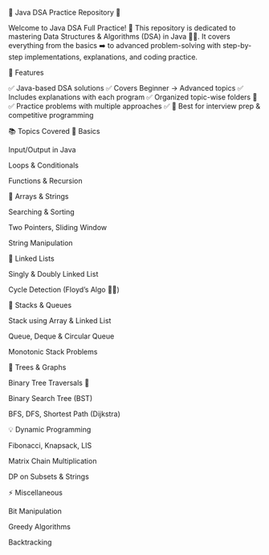 📘 Java DSA Practice Repository 🚀

Welcome to Java DSA Full Practice! 🎉
This repository is dedicated to mastering Data Structures & Algorithms (DSA) in Java 🧑‍💻.
It covers everything from the basics ➡️ to advanced problem-solving with step-by-step implementations, explanations, and coding practice.

🌟 Features

✅ Java-based DSA solutions
✅ Covers Beginner → Advanced topics
✅ Includes explanations with each program
✅ Organized topic-wise folders 📂
✅ Practice problems with multiple approaches
✅ 🚀 Best for interview prep & competitive programming

📚 Topics Covered
🔰 Basics

Input/Output in Java

Loops & Conditionals

Functions & Recursion

🔢 Arrays & Strings

Searching & Sorting

Two Pointers, Sliding Window

String Manipulation

🔗 Linked Lists

Singly & Doubly Linked List

Cycle Detection (Floyd’s Algo 🐢🐇)

🧱 Stacks & Queues

Stack using Array & Linked List

Queue, Deque & Circular Queue

Monotonic Stack Problems

🌲 Trees & Graphs

Binary Tree Traversals 🌳

Binary Search Tree (BST)

BFS, DFS, Shortest Path (Dijkstra)

💡 Dynamic Programming

Fibonacci, Knapsack, LIS

Matrix Chain Multiplication

DP on Subsets & Strings

⚡ Miscellaneous

Bit Manipulation

Greedy Algorithms

Backtracking
